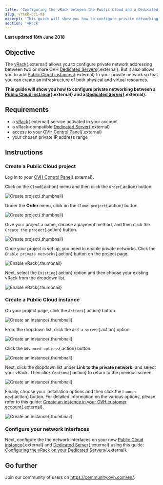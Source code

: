```yaml
---
title: 'Configuring the vRack between the Public Cloud and a Dedicated Server'
slug: vrack-pci-ds
excerpt: 'This guide will show you how to configure private networking between a Public Cloud instance and a Dedicated Server.'
section: 'vRack'
---
```


**Last updated 18th June 2018**

## Objective

The [vRack](https://www.ovh.co.uk/solutions/vrack/){.external} allows you to configure private network addressing between two or more OVH [Dedicated Servers](https://www.ovh.co.uk/dedicated_servers/){.external}. But it also allows you to add [Public Cloud instances](https://www.ovh.co.uk/public-cloud/instances/){.external} to your private network so that you can create an infrastructure of both physical and virtual resources.

**This guide will show you how to configure private networking between a [Public Cloud instance](https://www.ovh.co.uk/public-cloud/instances/){.external} and a [Dedicated Server](https://www.ovh.co.uk/dedicated_servers/){.external}.**


## Requirements

* a [vRack](https://www.ovh.co.uk/solutions/vrack/){.external} service activated in your account
* a vRack-compatible [Dedicated Server](https://www.ovh.co.uk/dedicated_servers/){.external}
* access to your [OVH Control Panel](https://www.ovh.com/auth/?action=gotomanager){.external}
* your chosen private IP address range


## Instructions

### Create a Public Cloud project

Log in to your [OVH Control Panel](https://www.ovh.com/auth/?action=gotomanager){.external}.

Click on the `Cloud`{.action} menu and then click the `Order`{.action} button.

![Create project](images/pci-project-01.png){.thumbnail}

Under the **Order** menu, click on the `Cloud project`{.action} button.

![Create project](images/pci-project-02.png){.thumbnail}

Give your project a name, choose a payment method, and then click the `Create the project`{.action} button.

![Create project](images/pci-project-03.png){.thumbnail}

Once your project is set up, you need to enable private networks. Click the `Enable private networks`{.action} button on the project page.

![Enable vRack](images/pci-vrack-01.png){.thumbnail}

Next, select the `Existing`{.action} option and then choose your existing vRack from the dropdown list.

![Enable vRack](images/pci-vrack-02.png){.thumbnail}


### Create a Public Cloud instance

On your project page, click the `Actions`{.action} button.

![Create an instance](images/pci-01.png){.thumbnail}

From the dropdown list, click the `Add a server`{.action} option.

![Create an instance](images/pci-02.png){.thumbnail}

Click the `Advanced options`{.action} button.

![Create an instance](images/pci-03.png){.thumbnail}

Next, click the dropdown list under **Link to the private network:** and select your vRack. Then click `Continue`{.action} to return to the previous screen.

![Create an instance](images/pci-04.png){.thumbnail}

Finally, choose your installation options and then click the `Launch now`{.action} button. For detailed information on the various options, please refer to this guide: [Create an instance in your OVH customer account](https://docs.ovh.com/gb/en/public-cloud/create_an_instance_in_your_ovh_customer_account/){.external}.

![Create an instance](images/pci-05.png){.thumbnail}


### Configure your network interfaces

Next, configure the the network interfaces on your new [Public Cloud instance](https://www.ovh.co.uk/public-cloud/instances/){.external} and [Dedicated Server](https://www.ovh.co.uk/dedicated_servers/){.external} using this guide: [Configuring the vRack on your Dedicated Servers](https://docs.ovh.com/gb/en/dedicated/configuring-vrack-on-dedicated-servers/){.external}.


## Go further

Join our community of users on <https://community.ovh.com/en/>.

